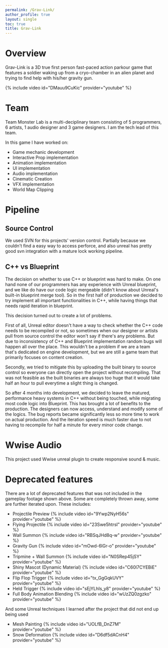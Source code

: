```yaml
---
permalink: /Grav-Link/
author_profile: true
layout: single
toc: true
title: Grav-Link
---
```


# Overview

Grav-Link is a 3D true first person fast-paced action parkour game that features a soldier waking up from a cryo-chamber in an alien planet and trying to find help with his/her gravity gun. 

{% include video id="DMauu9CuKic" provider="youtube" %}

# Team
Team Monster Lab is a multi-deciplinary team consisting of 5 programmers, 6 artists, 1 audio designer and 3 game designers. I am the tech lead of this team.

In this game I have worked on:
- Game mechanic development
- Interactive Prop implementation
- Animation implementation
- UI implementation
- Audio implementation
- Cinematic Creation
- VFX implementation
- World Map Clipping

# Pipeline
## Source Control
We used SVN for this projects' version control. Partially because we couldn't find a easy way to access perforce, and also unreal has pretty good svn integration with a mature lock working pipeline.
## C++ vs Blueprint
The decision on whether to use C++ or blueprint was hard to make. On one hand none of our programmers has any experience with Unreal blueprint, and we like do have our code logic mergeable (didn't know about Unreal's built-in blueprint merge tool). So in the first half of production we decided to try implement all important functionalities in C++, while having things that needs rapid iteration in blueprint.

This decision turned out to create a lot of problems.   

First of all, Unreal editor doesn't have a way to check whether the C++ code needs to be recompiled or not, so sometimes when our designer or artists pull from source control the editor won't say if there's any problems. But due to inconsistency of C++ and Blueprint implementation random bugs will happen all over the place. This wouldn't be a problem if we are a team that's dedicated on engine development, but we are still a game team that primarily focuses on content creation.

Secondly, we tried to mitigate this by uploading the built binary to source control so everyone can directly open the project without recompiling. That was not feasible as the built binaries are always too huge that it would take half an hour to pull everytime a slight thing is changed.  

So after 4 months into development, we decided to leave the matured, performance heavy systems in C++ without being touched, while migrating most code logic into Blueprint. This has brought a lot of benefits to the production. The designers can now access, understand and modify some of the logics. The bug reports became significantly less so more time to work on actual production. And the iteration speed is much faster due to not having to recompile for half a minute for every minor code change.

# Wwise Audio
This project used Wwise unreal plugin to create responsive sound & music. 

# Deprecated features
There are a lot of deprecated features that was not included in the gameplay footage shown above. Some are completely thrown away, some are further iterated upon. These includes:

- Projectile Preview
{% include video id="9Ywp2NyH56s" provider="youtube" %}
- Flying Projectile
{% include video id="23Swe5htrsI" provider="youtube" %}
- Wall Summon
{% include video id="RBSqJHd8q-w" provider="youtube" %}
- Gravity Gun
{% include video id="mOwd-6lGr-o" provider="youtube" %}
- Tripmine + Wall Summon
{% include video id="N0SRep45jSY" provider="youtube" %}
- Shiny Mascot (Dynamic Material)
{% include video id="C60l7CYEBiE" provider="youtube" %}
- Flip Flop Trigger
{% include video id="tx_GgGqkUVY" provider="youtube" %}
- Held Trigger
{% include video id="sEjYLhIs_y8" provider="youtube" %}
- Full Body Animation Blending
{% include video id="wUzZQ0zgzko" provider="youtube" %}

And some Unreal techniques I learned after the project that did not end up being used
- Mesh Painting
{% include video id="UOLfB_DnZ7M" provider="youtube" %}
- Snow Deformation
{% include video id="D6df5dACnH4" provider="youtube" %}
